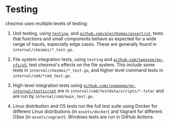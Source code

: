 # Testing

chezmoi uses multiple levels of testing:

1. Unit testing, using [`testing`][testing],  and
   [`github.com/alecthomas/assert/v2`][assert], tests that functions and small
   components behave as expected for a wide range of inputs, especially edge
   cases. These are generally found in `internal/chezmoi/*_test.go`.

2. File system integration tests, using `testing` and
   [`github.com/twpayne/go-vfs/v5`][vfs], test chezmoi's effects on the file
   system. This include some tests in `internal/chezmoi/*_test.go`, and higher
   level command tests in `internal/cmd/*cmd_test.go`.

3. High-level integration tests using
   [`github.com/rogpeppe/go-internal/testscript`][testscript] are in
   `internal/cmd/testdata/scripts/*.txtar` and are run by
   `internal/cmd/main_test.go`.

4. Linux distribution and OS tests run the full test suite using Docker for
   different Linux distributions (in `assets/docker`) and Vagrant for different
   OSes (in `assets/vagrant`). Windows tests are run in GitHub Actions.

[testing]: https://pkg.go.dev/testing
[assert]: https://pkg.go.dev/github.com/alecthomas/assert/v2
[vfs]: https://pkg.go.dev/github.com/twpayne/go-vfs/v5
[testscript]: https://pkg.go.dev/github.com/rogpeppe/go-internal/testscript
